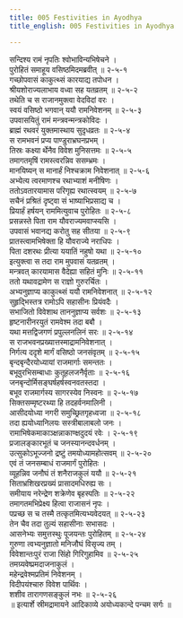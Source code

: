 ```yaml
---
title: 005 Festivities in Ayodhya
title_english: 005 Festivities in Ayodhya

---
```

<div class="audioEmbed"  caption="श्रीराम-हरिसीताराममूर्ति-घनपाठिभ्यां वचनम्" src="https://archive.org/download/Ramayana-recitation-Sriram-harisItArAmamUrti-Ghanapaati-v2/Kanda_2/Kanda_2_AYK-005-Vasista_Krutha_Vrathadeshaha.mp3"></div>

सन्दिश्य रामं नृपतिः श्वोभाविन्यभिषेचने ।  
पुरोहितं समाहूय वसिष्ठमिदमब्रवीत् ॥ २-५-१  
गच्छोपवासं काकुत्थ्सं कारयाद्य तपोधन ।  
श्रीयशोराज्यलाभाय वध्वा सह यतव्रतम् ॥ २-५-२  
तथेति च स राजानमुक्त्वा वेदविदां वरः ।  
स्वयं वसिष्ठो भगवान् ययौ रामनिवेशनम् ॥ २-५-३  
उपवासयितुं रामं मन्त्रवन्मन्त्रकोविदः ।  
ब्राह्मं रथवरं युक्तमास्थाय सुदृधव्रतः ॥ २-५-४  
स रामभवनं प्रप्य पाण्डुराभ्रघनप्रभम् ।  
तिस्रः कक्ष्या र्थेनैव विवेश मुनिसत्तमः ॥ २-५-५  
तमागतमृषिं रामस्त्वरन्निव ससम्भ्रमः ।  
मानयिष्यन् स मानार्हं निश्चक्राम निवेशनात् ॥ २-५-६  
अभ्येत्य त्वरमाणश्च रथाभ्याशं मनीषिणः ।  
ततोऽवतारयामास परिगृह्य रथात्स्वयम् ॥ २-५-७  
सचैनं प्रश्रितं दृष्ट्वा सं भाष्याभिप्रसाद्य च ।  
प्रियार्हं हर्षयन् राममित्युवाच पुरोहितः ॥ २-५-८  
प्रसन्नस्ते पिता राम यौवराज्यमवाप्स्यसि ।  
उपवासं भवानद्य करोतु सह सीतया ॥ २-५-९  
प्रातस्त्वामभिषेक्ता हि यौवराज्ये नराधिपः ।  
पिता दशरथः प्रीत्या ययातिं नहुषो यथा ॥ २-५-१०  
इत्युक्त्वा स तदा राम मुपवासं यतव्रतम् ।  
मन्त्रवत् कारयामास वैदेह्या सहितं मुनिः ॥ २-५-११  
ततो यथावद्रामेण स राज्ञो गुरुरर्चितः ।  
अभ्यनुज्ञाप्य काकुत्थ्सं ययौ रामनिवेशनात् ॥ २-५-१२  
सुहृद्भिस्तत्र रामोऽपि सहासीनः प्रियंवदैः ।  
सभाजितो विवेशाथ ताननुज्ञाप्य सर्वशः ॥ २-५-१३  
हृष्टनारीनरयुतं रामवेश्म तदा बबौ ।  
यथा मत्तद्विजगणं प्रपुल्लनलिनं सरः ॥ २-५-१४  
स राजभवनप्रख्यात्तस्माद्रामनिवेशनात् ।  
निर्गत्य ददृशे मार्गं वसिष्ठो जनसंवृतम् ॥ २-५-१५  
बृन्दबृन्दैरयोध्यायां राजमार्गाः समन्ततः ।  
बभूवुरभिसम्बाधाः कुतूहलजनैर्वृताः ॥ २-५-१६  
जनबृन्दोर्मिसङ्घर्षहर्षस्वनवतस्तदा ।  
बभूव राजमार्गस्य सागरस्येव निस्वनः ॥ २-५-१७  
सिक्तसम्मृष्टरथ्या हि तदहर्वनमालिनी ।  
आसीदयोध्या नगरी समुच्छ्रितगृहध्वजा ॥ २-५-१८  
तदा ह्ययोध्यानिलयः सस्त्रीबालाबलो जनः ।  
रामाभिषेकमाकाञ्क्षन्नाकाण्क्षदुदयं रवेः । २-५-१९  
प्रजालङ्कारभूतं च जनस्यानन्दवर्धनम् ।  
उत्सुकोऽभूज्जनो द्रष्टुं तमयोध्यामहोत्सवम् ॥ २-५-२०  
एवं तं जनसम्बाधं राजमार्गं पुरोहितः ।  
व्यूहन्निव जनौघं तं शनैराजकुलं ययौ ॥ २-५-२१  
सिताभ्रशिखरप्रख्यं प्रासादमधिरुह्य सः ।  
समीयाय नरेन्द्रेण शक्रेणेव बृहस्पतिः ॥ २-५-२२  
तमागतमभिप्रेक्ष्य हित्वा राजासनं नृपः ।  
पप्रच्छ स च तस्मै तत्कृतमित्यभ्यवेदयत् ॥ २-५-२३  
तेन चैव तदा तुल्यं सहासीनाः सभासदः ।  
आसनेभ्यः समुत्तस्थुः पूजयन्तः पुरोहितम् ॥ २-५-२४  
गुरुणा त्वभ्यनुज्ञातो मनिजौघं विसृज्य तम् ।  
विवेशान्तःपुरं राजा सिंहो गिरिगुहामिव ॥ २-५-२५  
तमग्र्यवेष्प्रमदाजनाकुलं ।  
महेन्द्रवेश्मप्रतिमं निवेशनम् ।  
विदीपयंश्चारु विवेश पार्थिवः ।  
शशीव तारागणसङ्कुलं नभः ॥ २-५-२६  
॥ इत्यार्शे स्रीमद्रामायने आदिकाव्ये अयोध्यकान्दे पन्चम सर्गः ॥